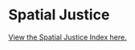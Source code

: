 # Spatial Justice
[View the Spatial Justice Index here.](https://github.com/CADS-WSSU/CADS-Research-Projects/blob/main/Spatial%20Justice/Spatial%20Jusice%20Index%20Appendix.pdf)

